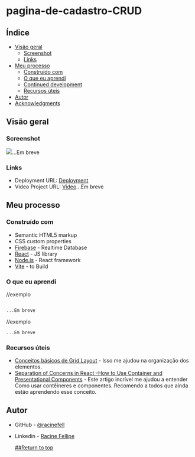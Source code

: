 # pagina-de-cadastro-CRUD

## Índice

- [Visão geral](#visão-geral)
  - [Screenshot](#screenshot)
  - [Links](#links)
- [Meu processo](#Meu-processo)
  - [Construído com](#Construído-com)
  - [O que eu aprendi](#O-que-eu-aprendi)
  - [Continued development](#continued-development)
  - [ Recursos úteis](#Recursos-úteis)
- [Autor](#Autor)
- [Acknowledgments](#acknowledgments)

## Visão geral


### Screenshot

![](embreve)...Em breve



### Links

- Deployment URL: [Deployment ](https://pagina-de-matricula.vercel.app)
- Video Project URL: [Video]()...Em breve

## Meu processo

### Construído com

- Semantic HTML5 markup
- CSS custom properties
- [Firebase](https://firebase.google.com/products/realtime-database?utm_source=google&utm_medium=cpc&utm_campaign=latam-BR-all-pt-dr-SKWS-all-all-trial-e-dr-1605194-LUAC0008679&utm_content=text-ad-none-any-DEV_c-CRE_429626774316-ADGP_Hybrid%20%7C%20SKWS%20-%20EXA%20%7C%20Txt%20~%20Compute_Firebase-KWID_43700066431125567-kwd-312330826250&utm_term=KW_firebase-ST_Firebase&gclid=Cj0KCQjwwISlBhD6ARIsAESAmp5Xv7KRvt5RRSLgt6k5Lv3eOrDvTpWVD9y7CHbtS6aT25P5gtvQGJYaAp_BEALw_wcB&gclsrc=aw.ds&hl=pt-br) - Realtime Database
- [React](https://reactjs.org/) - JS library
- [Node.js](https://nodejs.org/en) - React framework
- [Vite](https://vitejs.dev) - to Build



### O que eu aprendi

//exemplo


```js

...Em breve
```
//exemplo

```js
...Em breve
```

### Recursos úteis

- [Conceitos básicos de Grid Layout](https://developer.mozilla.org/pt-BR/docs/Web/CSS/CSS_grid_layout/Basic_concepts_of_grid_layout) - Isso me ajudou na organização dos elementos. 
- [Separation of Concerns in React –How to Use Container and Presentational Components](https://www.freecodecamp.org/news/separation-of-concerns-react-container-and-presentational-components/) - Este artigo incrível me ajudou a entender Como usar contêineres e componentes. Recomendo a todos que ainda estão aprendendo esse conceito.

## Autor

- GitHub - [@racinefell](https://github.com/racinefe)
- Linkedin - [Racine Fellipe](linkedin.com/in/racinefellipe)

  [##Return to top](#pagina-de-cadastro-CRUD)

